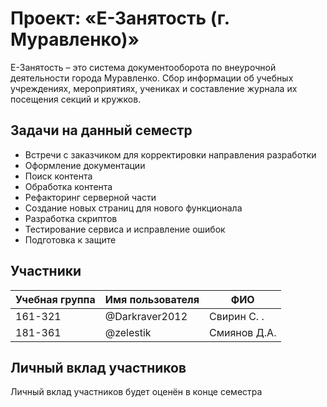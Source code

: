 # Проект: «Е-Занятость (г. Муравленко)»

E-Занятость – это система документооборота по внеурочной деятельности города Муравленко. Сбор информации об учебных учреждениях, мероприятиях, учениках и составление журнала их посещения секций и кружков.

## Задачи на данный семестр
- Встречи с заказчиком для корректировки направления разработки
- Оформление документации
- Поиск контента
- Обработка контента
- Рефакторинг серверной части
- Создание новых страниц для нового функционала
- Разработка скриптов
- Тестирование сервиса и исправление ошибок
- Подготовка к защите

## Участники

| Учебная группа | Имя пользователя | ФИО                      |
|----------------|------------------|--------------------------|
| 161-321        | @Darkraver2012   | Свирин С. .              |
| 181-361        | @zelestik        | Смиянов Д.А.             |


## Личный вклад участников
Личный вклад участников будет оценён в конце семестра